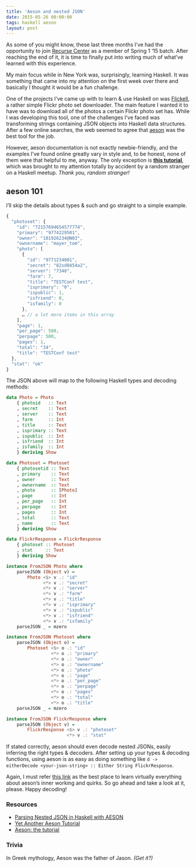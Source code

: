 ```yaml
---
title: 'Aeson and nested JSON'
date: 2015-05-26 00:00:00 
tags: haskell aeson
layout: post
---
```

As some of you might know, these last three months I’ve had the opportunity to join [Recurse Center](https://recurse.com) as a member of Spring 1 ‘15 batch.
After reaching the end of it, it is time to finally put into writing much of what’ve learned with this experience.

My main focus while in New York was, surprisingly, learning Haskell. It was something that came into my attention on the first week over there and basically I thought it would be a fun challenge.

One of the projects I’ve came up with to learn & use Haskell on was [Flickell](https://github.com/gnclmorais/flickell), a rather simple Flickr photo set downloader. The main feature I wanted it to have was to download all of the photos a certain Flickr photo set has. While I was developing this tool, one of the challenges I’ve faced was transforming strings containing JSON objects into Haskell data structures. After a few online searches, the web seemed to agree that [aeson](https://github.com/bos/aeson) was the best tool for the job.

However, aeson documentation is not exactly newbie-friendly, and the examples I’ve found online greatly vary in style and, to be honest, none of them were that helpful to me, anyway. The only exception is __[this tutorial](http://artyom.me/aeson)__, which was brought to my attention totally by accident by a random stranger on a Haskell meetup. _Thank you, random stranger!_

## aeson 101

I’ll skip the details about types & such and go straight to a simple example.

```javascript
{
  "photoset": {
    "id": "72157694654577774",
    "primary": "9774229501",
    "owner": "101926234@N03",
    "ownername": "mayer_tom",
    "photo": [
      {
        "id": "9771234001",
        "secret": "82sd0454a2",
        "server": "7348",
        "farm": 7,
        "title": "TESTConf test",
        "isprimary": "0",
        "ispublic": 1,
        "isfriend": 0,
        "isfamily": 0
      },
      … // a lot more items in this array
    ],
    "page": 1,
    "per_page": 500,
    "perpage": 500,
    "pages": 1,
    "total": "34",
    "title": "TESTConf test"
  },
  "stat": "ok"
}
```
The JSON above will map to the following Haskell types and decoding methods:
```haskell
data Photo = Photo
    { photoid   :: Text
    , secret    :: Text
    , server    :: Text
    , farm      :: Int
    , title     :: Text
    , isprimary :: Text
    , ispublic  :: Int
    , isfriend  :: Int
    , isfamily  :: Int
    } deriving Show

data Photoset = Photoset
    { photosetid :: Text
    , primary    :: Text
    , owner      :: Text
    , ownername  :: Text
    , photo      :: [Photo]
    , page       :: Int
    , per_page   :: Int
    , perpage    :: Int
    , pages      :: Int
    , total      :: Text
    , name       :: Text
    } deriving Show

data FlickrResponse = FlickrResponse
    { photoset :: Photoset
    , stat     :: Text
    } deriving Show

instance FromJSON Photo where
    parseJSON (Object v) =
        Photo <$> v .: "id"
              <*> v .: "secret"
              <*> v .: "server"
              <*> v .: "farm"
              <*> v .: "title"
              <*> v .: "isprimary"
              <*> v .: "ispublic"
              <*> v .: "isfriend"
              <*> v .: "isfamily"
    parseJSON _ = mzero

instance FromJSON Photoset where
    parseJSON (Object o) =
        Photoset <$> o .: "id"
                 <*> o .: "primary"
                 <*> o .: "owner"
                 <*> o .: "ownername"
                 <*> o .: "photo"
                 <*> o .: "page"
                 <*> o .: "per_page"
                 <*> o .: "perpage"
                 <*> o .: "pages"
                 <*> o .: "total"
                 <*> o .: "title"
    parseJSON _ = mzero

instance FromJSON FlickrResponse where
    parseJSON (Object v) =
        FlickrResponse <$> v .: "photoset"
                       <*> v .: "stat"
```

If stated correctly, aeson should even decode nested JSONs, easily inferring the right types & decoders. After setting up your types & decoding functions, using aeson is as easy as doing something like `d -> eitherDecode <your-json-string> :: Either String FlickrResponse`.

Again, I must refer [this link](http://artyom.me/aeson) as the best place to learn virtually everything about aeson’s inner working and quirks. So go ahead and take a look at it, please. Happy decoding!

### Resources
- [Parsing Nested JSON in Haskell with AESON](http://the-singleton.com/2012/02/parsing-nested-json-in-haskell-with-aeson/)
- [Yet Another Aeson Tutorial](http://doingmyprogramming.com/2014/04/14/yet-another-aeson-tutorial/)
- [Aeson: the tutorial](http://artyom.me/aeson)

### Trivia
In Greek mythology, Aeson was the father of Jason. _(Get it?)_
